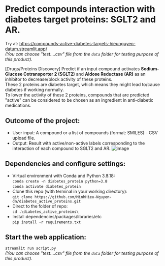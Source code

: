 # Predict compounds interaction with diabetes target proteins: SGLT2 and AR.  
Try at: https://compounds-active-diabetes-targets-hieunguyen-datum.streamlit.app/  
*(You can choose "test....csv" file from the `data` folder for testing purpose of this product).*

[Drugs/Proteins Discovery] Predict if an input compound activates **Sodium-Glucose Cotransporter 2 (SGLT2)** and **Aldose Reductase (AR)** as an inhibitor to decrease/block activity of these proteins.  
These 2 proteins are diabetes target, which means they might lead to/cause diabetes if working normally.  
To lower the activity of these 2 proteins, compounds that are predicted "active" can be considered to be chosen as an ingredient in anti-diabetic medications.  

## Outcome of the project:
- User input: A compound or a list of compounds (format: SMILES) - CSV upload file.  
- Output: Result with active/non-active labels corresponding to the interaction of each compound to SGLT2 and AR.
![image](https://github.com/MinhHieu-Nguyen-dn/diabetes_active_proteins/assets/72367686/34f91303-4d5a-4b3b-b3e1-cb82ad8353ba)


## Dependencies and configure settings:
- Virtual environment with Conda and Python 3.8.18:    
`conda create -n diabetes_protein python=3.8`  
`conda activate diabetes_protein`
- Clone this repo (with terminal in your working directory):  
`git clone https://github.com/MinhHieu-Nguyen-dn/diabetes_active_proteins.git`
- Direct to the folder of repo:  
`cd .\diabetes_active_proteins\`
- Install dependencies/packages/libraries/etc  
`pip install -r requirements.txt`

## Start the web application:
`streamlit run script.py`  
*(You can choose "test....csv" file from the `data` folder for testing purpose of this product).*
